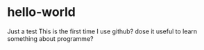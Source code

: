 # hello-world
Just a test
This is the first time I use github? dose it useful to learn something about programme?
